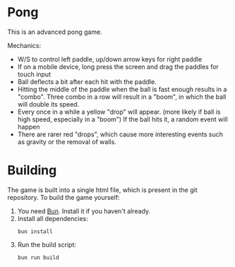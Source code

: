 # Pong

This is an advanced pong game.

Mechanics:

- W/S to control left paddle, up/down arrow keys for right paddle
- If on a mobile device, long press the screen and drag the paddles for touch input
- Ball deflects a bit after each hit with the paddle. 
- Hitting the middle of the paddle when the ball is fast enough results in a "combo". Three combo in a row will result in a "boom", in which the ball will double its speed.
- Every once in a while a yellow "drop" will appear. (more likely if ball is high speed, especially in a "boom") If the ball hits it, a random event will happen
- There are rarer red "drops", which cause more interesting events such as gravity or the removal of walls. 

# Building 

The game is built into a single html file, which is present in the git repository. To build the game yourself:

1. You need [Bun](https://bun.sh). Install it if you haven't already.
2. Install all dependencies:
   ```
   bun install
   ```
3. Run the build script:
   ```
   bun run build
   ```

